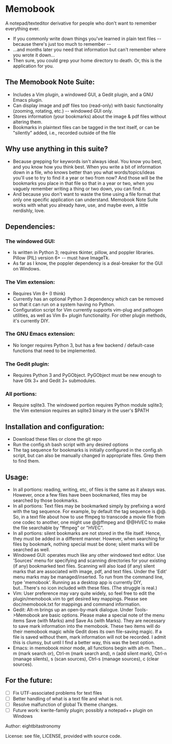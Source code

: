 # Memobook

A notepad/texteditor derivative for people who don't want to remember everything ever.
 -  If you commonly write down things you've learned in plain text files -- because there's just too much to remember --
 -  ...and months later you need that information but can't remember where you wrote it down...
 -  Then sure, you could grep your home directory to death. Or, this is the application for you.

## The Memobook Note Suite:
 -  Includes a Vim plugin, a windowed GUI, a Gedit plugin, and a GNU Emacs plugin.
 -  Can display image and pdf files too (read-only) with basic functionality (zooming, rotating, etc.) -- windowed GUI only.
 -  Stores information (your bookmarks) about the image & pdf files without altering them.
 -  Bookmarks in plaintext files can be tagged in the text itself, or can be "silently" added, i.e., recorded outside of the file

## Why use anything in this suite?
 -  Because grepping for keywords isn't always ideal. You know you best, and you know how you think best. When you write a bit of information down in a file, who knows better than you what words/topics/ideas you'll use to try to find it a year or two from now? And those will be the bookmarks you place in that file so that in a year or two, when you vaguely remember writing a thing or two down, you can find it.
 -  And because you don't want to waste the time using a file format that only one specific application can understand. Memobook Note Suite works with what you already have, use, and maybe even, a little nerdishly, love.

## Dependencies:

### The windowed GUI:
 -  Is written in Python 3; requires tkinter, pillow, and poppler libraries. Pillow (PIL) version 6+ -- must have ImageTk.
 -  As far as I know, the poppler dependency is a deal-breaker for the GUI on Windows.

### The Vim extension:
 -  Requires Vim 8+ (I think)
 -  Currently has an optional Python 3 dependency which can be removed so that it can run on a system having no Python.
 -  Configuration script for Vim currently supports vim-plug and pathogen utilities, as well as Vim 8+ plugin functionality. For other plugin methods, it's currently DIY.

### The GNU Emacs extension:
 -  No longer requires Python 3, but has a few backend / default-case functions that need to be implemented.

### The Gedit plugin:
 -  Requires Python 3 and PyGObject. PyGObject must be new enough to have Gtk 3+ and Gedit 3+ submodules.

### All portions:
 -  Require sqlite3. The windowed portion requires Python module sqlite3; the Vim extension requires an sqlite3 binary in the user's $PATH

## Installation and configuration:
 -  Download these files or clone the git repo
 -  Run the config.sh bash script with any desired options
 -  The tag sequence for bookmarks is initially configured in the config.sh script, but can also be manually changed in appropriate files. Grep them to find them.

## Usage: 
 -  In all portions: reading, writing, etc, of files is the same as it always was. However, once a few files have been bookmarked, files may be searched by those bookmarks. 
 -  In all portions: Text files may be bookmarked simply by prefixing a word with the tag sequence. For example, by default the tag sequence is @@. So, in a text file about how to use ffmpeg to transcode a movie file from one codec to another, one might use @@ffmpeg and @@HVEC to make the file searchable by "ffmpeg" or "HVEC".
 -  In all portions: silent bookmarks are not stored in the file itself. Hence, they must be added in a different manner. However, when searching for files by bookmark, nothing special must be done; silent marks will be searched as well.
 -  Windowed GUI: operates much like any other windowed text editor. Use 'Sources' menu for specifying and scanning directories for your existing (if any) bookmarked text files. Scanning will also load (if any) silent marks that are associated with image, pdf, and text files. Under the 'Edit' menu marks may be managed/inserted. To run from the command line, type 'memobook'. Running as a desktop app is currently DIY, but...There's no icon included with these files. (The struggle is real.)
 -  Vim: User preference may vary quite widely, so feel free to edit the plugin/memobook.vim to get desired key mappings. Please see doc/memobook.txt for mappings and command information.
 -  Gedit: Alt-m brings up an open-by-mark dialogue. Under Tools->Memobook are basic options. Please make a special note of the menu items Save (with Marks) amd Save As (with Marks). They are necessary to save mark information into the memobook. These two items will do their memobook magic while Gedit does its own file-saving magic. If a file is saved without them, mark information will not be recorded. I admit this is clumsy, but until I find a better way, this was the best option.
 -  Emacs: in memobook minor mode, all functions begin with alt-m. Then... m (mark search or), Ctrl-m (mark search and), n (add silent mark), Ctrl-n (manage silents), s (scan sources), Ctrl-s (manage sources), c (clear sources).

## For the future:
 - [ ]  Fix UTF-associated problems for text files
 - [ ]  Better handling of what is a text file and what is not.
 - [ ]  Resolve malfunction of global Tk theme changes.
 - [ ]  Future work: kwrite-family plugin; possibly a notepad++ plugin on Windows

Author: eightbitastronomy

License: see file, LICENSE, provided with source code.


